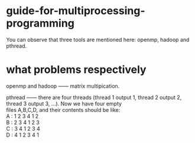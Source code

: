 # guide-for-multiprocessing-programming
You can observe that three tools are mentioned here: openmp, hadoop and pthread.   
# what problems respectively
openmp and hadoop —— matrix multipication.   

pthread —— there are four threads (thread 1 output 1, thread 2 output 2, thread 3 output 3, ...). Now we have four empty    
           files A,B,C,D, and their contents should be like:       
           A : 1 2 3 4 1 2   
           B : 2 3 4 1 2 3   
           C : 3 4 1 2 3 4   
           D : 4 1 2 3 4 1   
